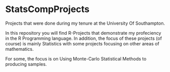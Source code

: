# StatsCompProjects
Projects that were done during my tenure at the University Of Southampton. 

In this repository you will find R-Projects that demonstrate my profeciency in the R Programming language.
In addition, the focus of these projects (of course) is mainly Statistics with some projects focusing on other areas of mathematics. 

For some, the focus is on Using Monte-Carlo Statistical Methods to producing samples. 
